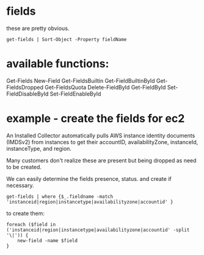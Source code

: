 # fields

these are pretty obvious. 
```
get-fields | Sort-Object -Property fieldName
```

# available functions:
Get-Fields
New-Field
Get-FieldsBuiltin
Get-FieldBuiltinById
Get-FieldsDropped
Get-FieldsQuota
Delete-FieldById
Get-FieldById
Set-FieldDisableById
Set-FieldEnableById

# example - create the fields for ec2
An Installed Collector automatically pulls AWS instance identity documents (IMDSv2) from instances to get their accountID, availabilityZone, instanceId, instanceType, and region.

Many customers don't realize these are present but being dropped as need to be created.

We can easily determine  the fields presence, status. and create if necessary.

```
get-fields | where {$_.fieldname -match 'instanceid|region|instancetype|availabilityzone|accountid' } 
```

to create them:

```
foreach ($field in ('instanceid|region|instancetype|availabilityzone|accountid' -split '\|')) {
    new-field -name $field
}
```

